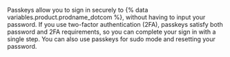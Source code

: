 Passkeys allow you to sign in securely to {% data variables.product.prodname_dotcom %}, without having to input your password. If you use two-factor authentication (2FA), passkeys satisfy both password and 2FA requirements, so you can complete your sign in with a single step. You can also use passkeys for sudo mode and resetting your password.
